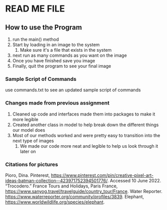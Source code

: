 # READ ME FILE

## How to use the Program
1. run the main() method
2. Start by loading in an image to the system
    1. Make sure it's a file that exists in the system
3. next run as many commands as you want on the image
4. Once you have finished save you image
5. Finally, quit the program to see your final image

### Sample Script of Commands
use commands.txt to see an updated sample script of commands

### Changes made from previous assignment
1. Cleaned up code and interfaces made them into packages to make it more legible
2. Created another class in model to help break down the different things our model does
3. Most of our methods worked and were pretty easy to transition into the next type of images
   1. We made our code more neat and legible to help us look through it later on

### Citations for pictures
Pioro, Dina. Pinterest, https://www.pinterest.com/pin/creative-pixel-art-ideas-batman-collection--423971752394501776/. Accessed 10 June 2022.
“Trocodero.” France Tours and Holidays, Paris France, https://www.sanyog.travel/travelguide/country_tour/France.
Water Reporter. https://www.waterreporter.org/community/profiles/3839.
Elephant, https://www.worldwildlife.org/species/elephant. 